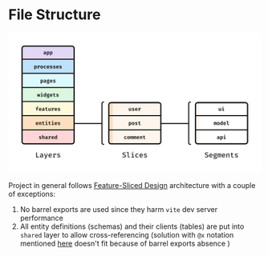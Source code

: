 # File Structure

![fsd.png](assets/fsd.png)

Project in general follows [Feature-Sliced Design](https://feature-sliced.design/) architecture with a couple of exceptions:

1. No barrel exports are used since they harm `vite` dev server performance
2. All entity definitions (schemas) and their clients (tables) are put into `shared` layer to allow cross-referencing (solution with `@x` notation mentioned [here](https://feature-sliced.design/docs/guides/examples/types#business-entities-and-their-cross-references) doesn't fit because of barrel exports absence )
